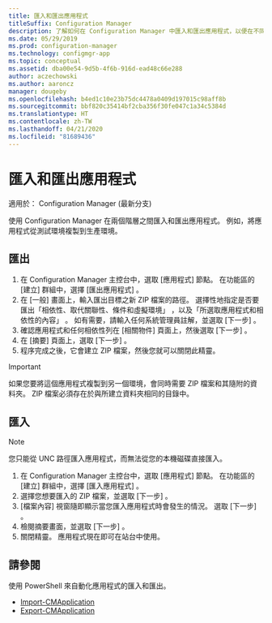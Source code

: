 ```yaml
---
title: 匯入和匯出應用程式
titleSuffix: Configuration Manager
description: 了解如何在 Configuration Manager 中匯入和匯出應用程式，以便在不同的階層之間共用。
ms.date: 05/29/2019
ms.prod: configuration-manager
ms.technology: configmgr-app
ms.topic: conceptual
ms.assetid: dba00e54-9d5b-4f6b-916d-ead48c66e288
author: aczechowski
ms.author: aaroncz
manager: dougeby
ms.openlocfilehash: b4ed1c10e23b75dc4478a0409d197015c98aff8b
ms.sourcegitcommit: bbf820c35414bf2cba356f30fe047c1a34c5384d
ms.translationtype: HT
ms.contentlocale: zh-TW
ms.lasthandoff: 04/21/2020
ms.locfileid: "81689436"
---
```

# <a name="import-and-export-applications"></a>匯入和匯出應用程式

適用於：  Configuration Manager (最新分支)

使用 Configuration Manager 在兩個階層之間匯入和匯出應用程式。 例如，將應用程式從測試環境複製到生產環境。

## <a name="export"></a>匯出

1. 在 Configuration Manager 主控台中，選取 [應用程式]  節點。 在功能區的 [建立] 群組中，選擇 [匯出應用程式]  。
1. 在 [一般]  畫面上，輸入匯出目標之新 ZIP 檔案的路徑。 選擇性地指定是否要匯出「相依性、取代關聯性、條件和虛擬環境」  ，以及「所選取應用程式和相依性的內容」  。  如有需要，請輸入任何系統管理員註解，並選取 [下一步]  。
1. 確認應用程式和任何相依性列在 [相關物件]  頁面上，然後選取 [下一步]  。
1. 在 [摘要] 頁面上，選取 [下一步]  。
1. 程序完成之後，它會建立 ZIP 檔案，然後您就可以關閉此精靈。

> [!IMPORTANT]
> 如果您要將這個應用程式複製到另一個環境，會同時需要 ZIP 檔案和其隨附的資料夾。 ZIP 檔案必須存在於與所建立資料夾相同的目錄中。

## <a name="import"></a>匯入

> [!NOTE]
> 您只能從 UNC 路徑匯入應用程式，而無法從您的本機磁碟直接匯入。

1. 在 Configuration Manager 主控台中，選取 [應用程式]  節點。 在功能區的 [建立] 群組中，選擇 [匯入應用程式]  。
1. 選擇您想要匯入的 ZIP 檔案，並選取 [下一步]  。
1. [檔案內容] 視窗隨即顯示當您匯入應用程式時會發生的情況。 選取 [下一步]  。
1. 檢閱摘要畫面，並選取 [下一步]  。
1. 關閉精靈。 應用程式現在即可在站台中使用。

## <a name="see-also"></a>請參閱
 
使用 PowerShell 來自動化應用程式的匯入和匯出。

* [Import-CMApplication](https://docs.microsoft.com/powershell/module/configurationmanager/import-cmapplication)
* [Export-CMApplication](https://docs.microsoft.com/powershell/module/configurationmanager/export-cmapplication)
